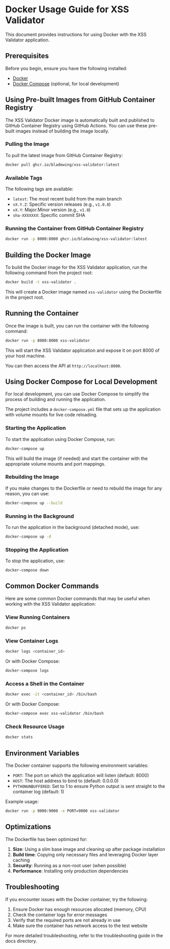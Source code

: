 # Docker Usage Guide for XSS Validator

This document provides instructions for using Docker with the XSS Validator application.

## Prerequisites

Before you begin, ensure you have the following installed:

- [Docker](https://docs.docker.com/get-docker/)
- [Docker Compose](https://docs.docker.com/compose/install/) (optional, for local development)

## Using Pre-built Images from GitHub Container Registry

The XSS Validator Docker image is automatically built and published to GitHub Container Registry using GitHub Actions. You can use these pre-built images instead of building the image locally.

### Pulling the Image

To pull the latest image from GitHub Container Registry:

```bash
docker pull ghcr.io/bladewing/xss-validator:latest
```

### Available Tags

The following tags are available:

- `latest`: The most recent build from the main branch
- `vX.Y.Z`: Specific version releases (e.g., `v1.0.0`)
- `vX.Y`: Major.Minor version (e.g., `v1.0`)
- `sha-XXXXXXX`: Specific commit SHA

### Running the Container from GitHub Container Registry

```bash
docker run -p 8000:8000 ghcr.io/bladewing/xss-validator:latest
```

## Building the Docker Image

To build the Docker image for the XSS Validator application, run the following command from the project root:

```bash
docker build -t xss-validator .
```

This will create a Docker image named `xss-validator` using the Dockerfile in the project root.

## Running the Container

Once the image is built, you can run the container with the following command:

```bash
docker run -p 8000:8000 xss-validator
```

This will start the XSS Validator application and expose it on port 8000 of your host machine.

You can then access the API at `http://localhost:8000`.

## Using Docker Compose for Local Development

For local development, you can use Docker Compose to simplify the process of building and running the application.

The project includes a `docker-compose.yml` file that sets up the application with volume mounts for live code reloading.

### Starting the Application

To start the application using Docker Compose, run:

```bash
docker-compose up
```

This will build the image (if needed) and start the container with the appropriate volume mounts and port mappings.

### Rebuilding the Image

If you make changes to the Dockerfile or need to rebuild the image for any reason, you can use:

```bash
docker-compose up --build
```

### Running in the Background

To run the application in the background (detached mode), use:

```bash
docker-compose up -d
```

### Stopping the Application

To stop the application, use:

```bash
docker-compose down
```

## Common Docker Commands

Here are some common Docker commands that may be useful when working with the XSS Validator application:

### View Running Containers

```bash
docker ps
```

### View Container Logs

```bash
docker logs <container_id>
```

Or with Docker Compose:

```bash
docker-compose logs
```

### Access a Shell in the Container

```bash
docker exec -it <container_id> /bin/bash
```

Or with Docker Compose:

```bash
docker-compose exec xss-validator /bin/bash
```

### Check Resource Usage

```bash
docker stats
```

## Environment Variables

The Docker container supports the following environment variables:

- `PORT`: The port on which the application will listen (default: 8000)
- `HOST`: The host address to bind to (default: 0.0.0.0)
- `PYTHONUNBUFFERED`: Set to 1 to ensure Python output is sent straight to the container log (default: 1)

Example usage:

```bash
docker run -p 9000:9000 -e PORT=9000 xss-validator
```

## Optimizations

The Dockerfile has been optimized for:

1. **Size**: Using a slim base image and cleaning up after package installation
2. **Build time**: Copying only necessary files and leveraging Docker layer caching
3. **Security**: Running as a non-root user (when possible)
4. **Performance**: Installing only production dependencies

## Troubleshooting

If you encounter issues with the Docker container, try the following:

1. Ensure Docker has enough resources allocated (memory, CPU)
2. Check the container logs for error messages
3. Verify that the required ports are not already in use
4. Make sure the container has network access to the test website

For more detailed troubleshooting, refer to the troubleshooting guide in the docs directory.
